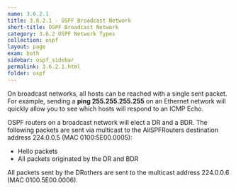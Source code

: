 ```yaml
---
name: 3.6.2.1
title: 3.6.2.1 - OSPF Broadcast Network
short-title: OSPF Broadcast Network
category: 3.6.2 OSPF Network Types
collection: ospf
layout: page
exam: both
sidebar: ospf_sidebar
permalink: 3.6.2.1.html
folder: ospf
---
```

On broadcast networks, all hosts can be reached with a single sent packet. For example, sending a **ping 255.255.255.255** on an Ethernet network will quickly allow you to see which hosts will respond to an ICMP Echo.

OSPF routers on a broadcast network will elect a DR and a BDR. The following packets are sent via multicast to the AllSPFRouters destination address 224.0.0.5 (MAC 0100:5E00.0005):
- Hello packets
- All packets originated by the DR and BDR

All packets sent by the DRothers are sent to the multicast address 224.0.0.6 (MAC 0100.5E00.0006).

